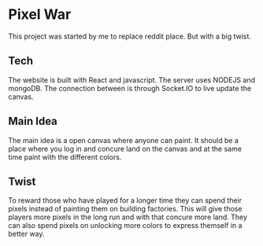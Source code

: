 # Pixel War

This project was started by me to replace reddit place. But with a big twist.

## Tech

The website is built with React and javascript.
The server uses NODEJS and mongoDB.
The connection between is through Socket.IO to live update the canvas.

## Main Idea

The main idea is a open canvas where anyone can paint. It should be a place where you log in and concure land on the canvas and at the same time paint with the different colors.

## Twist

To reward those who have played for a longer time they can spend their pixels instead of painting them on building factories. This will give those players more pixels in the long run and with that concure more land. They can also spend pixels on unlocking more colors to express themself in a better way.
